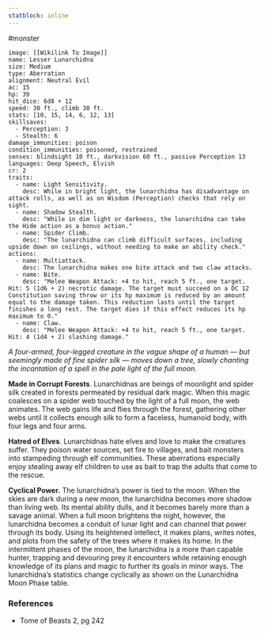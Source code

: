 ```yaml
---
statblock: inline
---
```

 #monster 

```statblock
image: [[Wikilink To Image]]
name: Lesser Lunarchidna
size: Medium
type: Aberration
alignment: Neutral Evil
ac: 15
hp: 39
hit_dice: 6d8 + 12
speed: 30 ft., climb 30 ft.
stats: [10, 15, 14, 6, 12, 13]
skillsaves:
  - Perception: 3
  - Stealth: 6
damage_immunities: poison
condition_immunities: poisoned, restrained
senses: blindsight 10 ft., darkvision 60 ft., passive Perception 13
languages: Deep Speech, Elvish
cr: 2
traits:
  - name: Light Sensitivity.
    desc: While in bright light, the lunarchidna has disadvantage on attack rolls, as well as on Wisdom (Perception) checks that rely on sight.
  - name: Shadow Stealth.
    desc: "While in dim light or darkness, the lunarchidna can take the Hide action as a bonus action."
  - name: Spider Climb.
    desc: "The lunarchidna can climb difficult surfaces, including upside down on ceilings, without needing to make an ability check."
actions:
  - name: Multiattack.
    desc: The lunarchidna makes one bite attack and two claw attacks.
  - name: Bite.
    desc: "Melee Weapon Attack: +4 to hit, reach 5 ft., one target. Hit: 5 (1d6 + 2) necrotic damage. The target must succeed on a DC 12 Constitution saving throw or its hp maximum is reduced by an amount equal to the damage taken. This reduction lasts until the target finishes a long rest. The target dies if this effect reduces its hp maximum to 0."
  - name: Claw.
    desc: "Melee Weapon Attack: +4 to hit, reach 5 ft., one target. Hit: 4 (1d4 + 2) slashing damage."
```

_A four-armed, four-legged creature in the vague shape of a human — but seemingly made of fine spider silk — moves down a tree, slowly chanting the incantation of a spell in the pale light of the full moon._

**Made in Corrupt Forests**. Lunarchidnas are beings of moonlight and spider silk created in forests permeated by residual dark magic. When this magic coalesces on a spider web touched by the light of a full moon, the web animates. The web gains life and flies through the forest, gathering other webs until it collects enough silk to form a faceless, humanoid body, with four legs and four arms.

**Hatred of Elves**. Lunarchidnas hate elves and love to make the creatures suffer. They poison water sources, set fire to villages, and bait monsters into stampeding through elf communities. These aberrations especially enjoy stealing away elf children to use as bait to trap the adults that come to the rescue.

**Cyclical Power.** The lunarchidna’s power is tied to the moon. When the skies are dark during a new moon, the lunarchidna becomes more shadow than living web. Its mental ability dulls, and it becomes barely more than a savage animal. When a full moon brightens the night, however, the lunarchidna becomes a conduit of lunar light and can channel that power through its body. Using its heightened intellect, it makes plans, writes notes, and plots from the safety of the trees where it makes its home. In the intermittent phases of the moon, the lunarchidna is a more than capable hunter, trapping and devouring prey it encounters while retaining enough knowledge of its plans and magic to further its goals in minor ways. The lunarchidna’s statistics change cyclically as shown on the Lunarchidna Moon Phase table.

### References

* Tome of Beasts 2, pg 242
